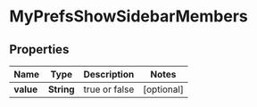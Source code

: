 # MyPrefsShowSidebarMembers

## Properties
Name | Type | Description | Notes
------------ | ------------- | ------------- | -------------
**value** | **String** |  true or false |  [optional]
